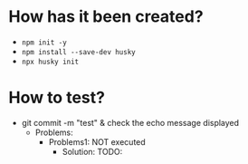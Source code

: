 # How has it been created?
* `npm init -y`
* `npm install --save-dev husky`
* `npx husky init` 

# How to test?
* git commit -m "test" & check the echo message displayed
  * Problems:
    * Problems1: NOT executed
      * Solution: TODO:
